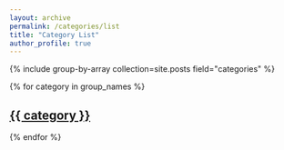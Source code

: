 ```yaml
---
layout: archive
permalink: /categories/list
title: "Category List"
author_profile: true
---
```

{% include group-by-array collection=site.posts field="categories" %}

{% for category in group_names %}
  <!--{% assign posts = group_items[forloop.index0] %}-->
<h2 class="archive__subtitle"><a href="./#{{ category }}">{{ category }}</a></h2>
{% endfor %}